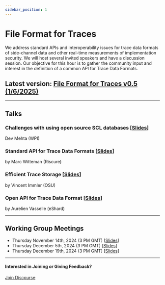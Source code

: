 ```yaml
---
sidebar_position: 1
---
```


# File Format for Traces

We address standard APIs and interoperability issues for trace data formats of side-channel data and other real-time measurements of implementation security. We will host several invited speakers and have a discussion session. Our objective for this hour is to gather the community input and interest in the definition of a common API for Trace Data Formats.

## **Latest version: [File Format for Traces v0.5 (1/6/2025)](/pdf/ffft05.pdf)**

---

## Talks


### **Challenges with using open source SCL databases** [[Slides](/pdf/challenges_dataset.pdf)]
Dev Mehta (WPI)

###  **Standard API for Trace Data Formats** [[Slides](/pdf/marc_witteman_riscure_slides_optimist_hour_1.pdf)]
 by Marc Witteman (Riscure)
### **Efficient Trace Storage** [[Slides](/pdf/optimist_hour1_10min_slides_vincent_immler.pdf)]
 by Vincent Immler (OSU)

###  **Open API for Trace Data Format** [[Slides](/pdf/aurelien_vaselle_eshard_slides_optimist_hour_1.pdf)]
 by Aurelien Vasselle (eShard)

<!-- ## Tentative Program

| Time (EST) | |
| --- | :---: |
| 11:00 | Introduction on Objectives |
| 11:05 | Dev Mehta (WPI), <span style={{ color: "#011673", fontWeight: "bold" }}>Challenges with using open source SCL databases</span> [[Slides](/pdf/challenges_dataset.pdf)] |
| 11:15 | **Invited Talk:** Marc Witteman (Riscure), <span style={{ color: "#011673", fontWeight: "bold" }}>Standard API for Trace Data Formats</span> [[Slides](/pdf/marc_witteman_riscure_slides_optimist_hour_1.pdf)] |
| 11:25 | **Invited Talk:** Vincent Immler (OSU), <span style={{ color: "#011673", fontWeight: "bold" }}>Efficient Trace Storage</span> [[Slides](/pdf/optimist_hour1_10min_slides_vincent_immler.pdf)] |
| 11:35 | **Invited Talk:** Aurelien Vasselle (eShard), <span style={{ color: "#011673", fontWeight: "bold" }}>Open API for Trace Data Format</span> [[Slides](/pdf/aurelien_vaselle_eshard_slides_optimist_hour_1.pdf)] |
| 11:45 | Discussion and Next Steps | -->

<!-- ## Meeting Location

Optimist Hours will all occur online.  
Zoom Link: [https://wpi.zoom.us/j/93838099391](https://wpi.zoom.us/j/93838099391) -->

<!-- ## Web Resource (Discourse)

We recommend joining the [Optimist OSE Discourse](https://discourse.optimist-ose.org) to keep up to date with the Optimist OSE. Here we will post announcements as well as additional materials like indexes of open source projects that we believe will be helpful to the community. -->
---

## Working Group Meetings

- Thursday November 14th, 2024 (3 PM GMT) [[Slides](/pdf/trace-data-format-1.pdf)]
- Thursday December 5th, 2024 (3 PM GMT) [[Slides](/pdf/trace-data-format-2.pdf)]
- Thursday December 19th, 2024 (3 PM GMT) [[Slides](/pdf/trace-data-format-3.pdf)]

<!-- ## Organizers

- Aydin Aysu, North Carolina State University
- Fatemeh Ganji, Worcester Polytechnic Institute
- Patrick Schaumont, Worcester Polytechnic Institute
- Trey Marcantonio, Worcester Polytechnic Institute -->
---
#### Interested in Joining or Giving Feedback?

<div style={{ display: "flex", gap: "10px", marginTop: "10px", alignItems: "center", justifyContent: "left" }}>
  <a href="https://discourse.optimist-ose.org/"
     style={{
       display: "grid",
       placeItems: "center",
       padding: "8px 24px 16px", // Adjusted padding: top 8px, right/left 24px, bottom 16px
       background: "#0070f3",
       color: "white",
       textDecoration: "none",
       borderRadius: "8px",
       fontSize: "16px",
       fontWeight: "600",
       minWidth: "150px",
       height: "48px",
     }}>
    Join Discourse
  </a>
</div>

